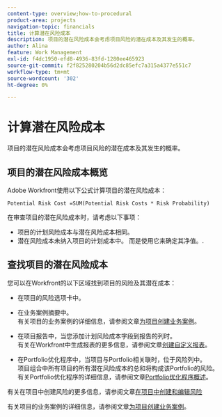 ```yaml
---
content-type: overview;how-to-procedural
product-area: projects
navigation-topic: financials
title: 计算潜在风险成本
description: 项目的潜在风险成本会考虑项目风险的潜在成本及其发生的概率。
author: Alina
feature: Work Management
exl-id: f4dc1950-efd8-4936-83fd-1280ee465923
source-git-commit: f2f825280204b56d2dc85efc7a315a4377e551c7
workflow-type: tm+mt
source-wordcount: '302'
ht-degree: 0%

---
```


# 计算潜在风险成本

项目的潜在风险成本会考虑项目风险的潜在成本及其发生的概率。

## 项目的潜在风险成本概览

Adobe Workfront使用以下公式计算项目的潜在风险成本：

```
Potential Risk Cost =SUM(Potential Risk Costs * Risk Probability)
```

在审查项目的潜在风险成本时，请考虑以下事项：

* 项目的计划风险成本与潜在风险成本相同。 
* 潜在风险成本未纳入项目的计划成本中。 而是使用它来确定其净值。.

## 查找项目的潜在风险成本

您可以在Workfront的以下区域找到项目的风险及其潜在成本：

* 在项目的风险选项卡中。
* 在业务案例摘要中。\
  有关项目的业务案例的详细信息，请参阅文章[为项目创建业务案例](../../../manage-work/projects/define-a-business-case/create-business-case.md)。
* 在项目报告中，当您添加计划风险成本字段到报告的列时。\
  有关在Workfront中生成报表的更多信息，请参阅文章[创建自定义报表](../../../reports-and-dashboards/reports/creating-and-managing-reports/create-custom-report.md)。

* 在Portfolio优化程序中，当项目与Portfolio相关联时，位于风险列中。\
  项目组合中所有项目的所有潜在风险成本的总和将构成该Portfolio的风险。\
  有关Portfolio优化程序的详细信息，请参阅文章[Portfolio优化程序概述](../../../manage-work/portfolios/portfolio-optimizer/portfolio-optimizer-overview.md)。

有关在项目中创建风险的更多信息，请参阅文章[在项目中创建和编辑风险](../../../manage-work/projects/define-a-business-case/create-edit-risks-on-projects.md)

有关项目的业务案例的详细信息，请参阅文章[为项目创建业务案例](../../../manage-work/projects/define-a-business-case/create-business-case.md)。
